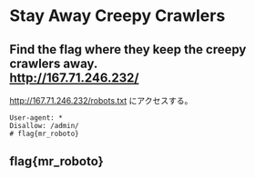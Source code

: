 # Stay Away Creepy Crawlers

 Find the flag where they keep the creepy crawlers away.  
 http://167.71.246.232/
---

http://167.71.246.232/robots.txt
にアクセスする。
~~~
User-agent: *
Disallow: /admin/
# flag{mr_roboto}
~~~

## flag{mr_roboto}
